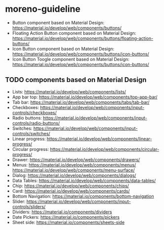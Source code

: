 # moreno-guideline

- Button component based on Material Design: https://material.io/develop/web/components/buttons/
- Floating Action Button component based on Material Design: https://material.io/develop/web/components/buttons/floating-action-buttons/
- Icon Button component based on Material Design: https://material.io/develop/web/components/buttons/icon-buttons/
- Icon Button Toogle component based on Material Design: https://material.io/develop/web/components/buttons/icon-buttons/

## TODO components based on Material Design

- Lists: https://material.io/develop/web/components/lists/
- App bar top: https://material.io/develop/web/components/top-app-bar/
- Tab bar: https://material.io/develop/web/components/tabs/tab-bar/
- Checkboxes: https://material.io/develop/web/components/input-controls/checkboxes/
- Radio buttons: https://material.io/develop/web/components/input-controls/radio-buttons/
- Switches: https://material.io/develop/web/components/input-controls/switches/
- Linear progress: https://material.io/develop/web/components/linear-progress/
- Circular progress: https://material.io/develop/web/components/circular-progress/
- Drawer: https://material.io/develop/web/components/drawers/
- Menus: https://material.io/develop/web/components/menus/
         https://material.io/develop/web/components/menu-surface/
- Dialog: https://material.io/develop/web/components/dialogs/
- Data Tables: https://material.io/develop/web/components/data-tables/
- Chip: https://material.io/develop/web/components/chips/
- Card: https://material.io/develop/web/components/cards/
- Bottom Navigation: https://material.io/components/bottom-navigation
- Slider: https://material.io/develop/web/components/input-controls/sliders/
- Dividers: https://material.io/components/dividers
- Date Pickers: https://material.io/components/pickers
- Sheet side: https://material.io/components/sheets-side
